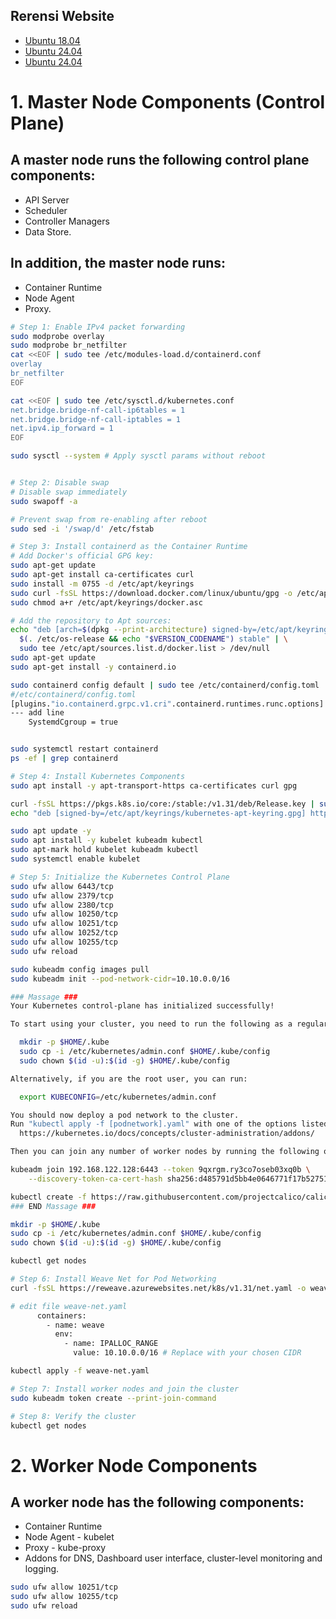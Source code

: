 ## Rerensi Website
- [Ubuntu 18.04](https://www.hostafrica.com/blog/new-technologies/install-kubernetes-cluster-ubuntu-18/)
- [Ubuntu 24.04](https://medium.com/@saderi/quickly-set-up-a-multi-node-kubernetes-cluster-on-ubuntu-b7544c284b7b)
- [Ubuntu 24.04](https://www.hostafrica.com/blog/kubernetes/kubernetes-ubuntu-20-containerd/)

# 1. Master Node Components (Control Plane)
## A master node runs the following control plane components:
- API Server
- Scheduler
- Controller Managers
- Data Store.

## In addition, the master node runs:
- Container Runtime
- Node Agent
- Proxy.

```sh
# Step 1: Enable IPv4 packet forwarding
sudo modprobe overlay
sudo modprobe br_netfilter
cat <<EOF | sudo tee /etc/modules-load.d/containerd.conf
overlay
br_netfilter
EOF

cat <<EOF | sudo tee /etc/sysctl.d/kubernetes.conf
net.bridge.bridge-nf-call-ip6tables = 1
net.bridge.bridge-nf-call-iptables = 1
net.ipv4.ip_forward = 1
EOF

sudo sysctl --system # Apply sysctl params without reboot


# Step 2: Disable swap
# Disable swap immediately
sudo swapoff -a

# Prevent swap from re-enabling after reboot
sudo sed -i '/swap/d' /etc/fstab

# Step 3: Install containerd as the Container Runtime
# Add Docker's official GPG key:
sudo apt-get update
sudo apt-get install ca-certificates curl
sudo install -m 0755 -d /etc/apt/keyrings
sudo curl -fsSL https://download.docker.com/linux/ubuntu/gpg -o /etc/apt/keyrings/docker.asc
sudo chmod a+r /etc/apt/keyrings/docker.asc

# Add the repository to Apt sources:
echo "deb [arch=$(dpkg --print-architecture) signed-by=/etc/apt/keyrings/docker.asc] https://download.docker.com/linux/ubuntu \
  $(. /etc/os-release && echo "$VERSION_CODENAME") stable" | \
  sudo tee /etc/apt/sources.list.d/docker.list > /dev/null
sudo apt-get update
sudo apt-get install -y containerd.io

sudo containerd config default | sudo tee /etc/containerd/config.toml
#/etc/containerd/config.toml
[plugins."io.containerd.grpc.v1.cri".containerd.runtimes.runc.options]
--- add line
    SystemdCgroup = true


sudo systemctl restart containerd
ps -ef | grep containerd

# Step 4: Install Kubernetes Components
sudo apt install -y apt-transport-https ca-certificates curl gpg

curl -fsSL https://pkgs.k8s.io/core:/stable:/v1.31/deb/Release.key | sudo gpg --dearmor -o /etc/apt/keyrings/kubernetes-apt-keyring.gpg
echo "deb [signed-by=/etc/apt/keyrings/kubernetes-apt-keyring.gpg] https://pkgs.k8s.io/core:/stable:/v1.31/deb/ /" | sudo tee /etc/apt/sources.list.d/kubernetes.list

sudo apt update -y
sudo apt install -y kubelet kubeadm kubectl
sudo apt-mark hold kubelet kubeadm kubectl
sudo systemctl enable kubelet

# Step 5: Initialize the Kubernetes Control Plane
sudo ufw allow 6443/tcp
sudo ufw allow 2379/tcp
sudo ufw allow 2380/tcp
sudo ufw allow 10250/tcp
sudo ufw allow 10251/tcp
sudo ufw allow 10252/tcp
sudo ufw allow 10255/tcp
sudo ufw reload

sudo kubeadm config images pull
sudo kubeadm init --pod-network-cidr=10.10.0.0/16

### Massage ###
Your Kubernetes control-plane has initialized successfully!

To start using your cluster, you need to run the following as a regular user:

  mkdir -p $HOME/.kube
  sudo cp -i /etc/kubernetes/admin.conf $HOME/.kube/config
  sudo chown $(id -u):$(id -g) $HOME/.kube/config

Alternatively, if you are the root user, you can run:

  export KUBECONFIG=/etc/kubernetes/admin.conf

You should now deploy a pod network to the cluster.
Run "kubectl apply -f [podnetwork].yaml" with one of the options listed at:
  https://kubernetes.io/docs/concepts/cluster-administration/addons/

Then you can join any number of worker nodes by running the following on each as root:

kubeadm join 192.168.122.128:6443 --token 9qxrgm.ry3co7oseb03xq0b \
	--discovery-token-ca-cert-hash sha256:d485791d5bb4e0646771f17b5275103df375e391f2a29f3ab5cb1e3c3f782bdc 

kubectl create -f https://raw.githubusercontent.com/projectcalico/calico/v3.28.0/manifests/tigera-operator.yaml
### END Massage ###

mkdir -p $HOME/.kube
sudo cp -i /etc/kubernetes/admin.conf $HOME/.kube/config
sudo chown $(id -u):$(id -g) $HOME/.kube/config

kubectl get nodes 

# Step 6: Install Weave Net for Pod Networking
curl -fsSL https://reweave.azurewebsites.net/k8s/v1.31/net.yaml -o weave-net.yaml

# edit file weave-net.yaml
      containers:
        - name: weave
          env:
            - name: IPALLOC_RANGE
              value: 10.10.0.0/16 # Replace with your chosen CIDR

kubectl apply -f weave-net.yaml

# Step 7: Install worker nodes and join the cluster
sudo kubeadm token create --print-join-command

# Step 8: Verify the cluster
kubectl get nodes

```
# 2. Worker Node Components
## A worker node has the following components:
- Container Runtime
- Node Agent - kubelet
- Proxy - kube-proxy
- Addons for DNS, Dashboard user interface, cluster-level monitoring and logging.
```sh
sudo ufw allow 10251/tcp
sudo ufw allow 10255/tcp
sudo ufw reload
```